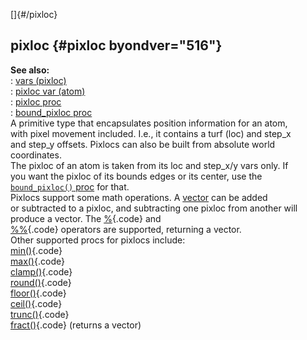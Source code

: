 []{#/pixloc}    
## pixloc {#pixloc byondver="516"}    
**See also:**    
:   [vars (pixloc)](/ref/pixloc/var.md)    
:   [pixloc var (atom)](/ref/atom/var/pixloc.md)    
:   [pixloc proc](/ref/proc/pixloc.md)    
:   [bound_pixloc proc](/ref/proc/bound_pixloc.md)    
A primitive type that encapsulates position information for an atom,    
with pixel movement included. I.e., it contains a turf (loc) and step_x    
and step_y offsets. Pixlocs can also be built from absolute world    
coordinates.    
The pixloc of an atom is taken from its loc and step_x/y vars only. If    
you want the pixloc of its bounds edges or its center, use the    
[`bound_pixloc()` proc](/ref/proc/bound_pixloc.md) for that.    
Pixlocs support some math operations. A [vector](/ref/vector.md) can be added    
or subtracted to a pixloc, and subtracting one pixloc from another will    
produce a vector. The [%](/ref/operator/%.md){.code} and    
[%%](/ref/operator/%%.md){.code} operators are supported, returning a vector.    
Other supported procs for pixlocs include:    
[min()](/ref/proc/min.md){.code}    
[max()](/ref/proc/max.md){.code}    
[clamp()](/ref/proc/clamp.md){.code}    
[round()](/ref/proc/round.md){.code}    
[floor()](/ref/proc/floor.md){.code}    
[ceil()](/ref/proc/ceil.md){.code}    
[trunc()](/ref/proc/trunc.md){.code}    
[fract()](/ref/proc/fract.md){.code} (returns a vector)  